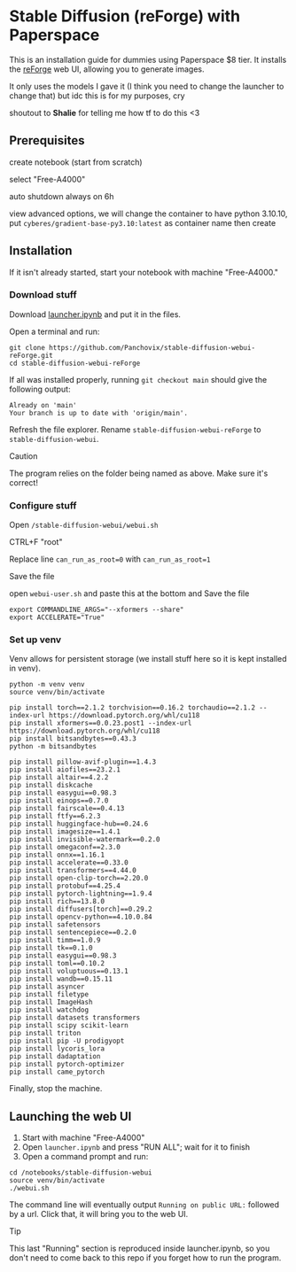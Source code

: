 # Stable Diffusion (reForge) with Paperspace

This is an installation guide for dummies using Paperspace $8 tier. It installs the [reForge](https://github.com/Panchovix/stable-diffusion-webui-reForge) web UI, allowing you to generate images.

It only uses the models I gave it (I think you need to change the launcher to change that) but idc this is for my purposes, cry

shoutout to **Shalie** for telling me how tf to do this <3

## Prerequisites

create notebook (start from scratch)

select "Free-A4000"

auto shutdown always on 6h

view advanced options, we will change the container to have python 3.10.10, put `cyberes/gradient-base-py3.10:latest` as container name then create

## Installation

If it isn't already started, start your notebook with machine "Free-A4000."

### Download stuff

Download [launcher.ipynb](https://github.com/lucoalove/PaperspaceStableDiffusion/blob/master/launcher.ipynb) and put it in the files.

Open a terminal and run:

```
git clone https://github.com/Panchovix/stable-diffusion-webui-reForge.git
cd stable-diffusion-webui-reForge
```

If all was installed properly, running `git checkout main` should give the following output:

```
Already on 'main'
Your branch is up to date with 'origin/main'.
```

Refresh the file explorer. Rename `stable-diffusion-webui-reForge` to `stable-diffusion-webui`.

> [!CAUTION]
> The program relies on the folder being named as above. Make sure it's correct!

### Configure stuff

Open `/stable-diffusion-webui/webui.sh`

CTRL+F "root"

Replace line `can_run_as_root=0` with `can_run_as_root=1`

Save the file

open `webui-user.sh` and paste this at the bottom and Save the file
```
export COMMANDLINE_ARGS="--xformers --share"
export ACCELERATE="True"
```

### Set up venv

Venv allows for persistent storage (we install stuff here so it is kept installed in venv).

```
python -m venv venv
source venv/bin/activate
```

```
pip install torch==2.1.2 torchvision==0.16.2 torchaudio==2.1.2 --index-url https://download.pytorch.org/whl/cu118
pip install xformers==0.0.23.post1 --index-url https://download.pytorch.org/whl/cu118
pip install bitsandbytes==0.43.3
python -m bitsandbytes
```

```
pip install pillow-avif-plugin==1.4.3
pip install aiofiles==23.2.1
pip install altair==4.2.2
pip install diskcache
pip install easygui==0.98.3
pip install einops==0.7.0
pip install fairscale==0.4.13
pip install ftfy==6.2.3
pip install huggingface-hub==0.24.6
pip install imagesize==1.4.1
pip install invisible-watermark==0.2.0
pip install omegaconf==2.3.0
pip install onnx==1.16.1
pip install accelerate==0.33.0
pip install transformers==4.44.0
pip install open-clip-torch==2.20.0
pip install protobuf==4.25.4
pip install pytorch-lightning==1.9.4
pip install rich==13.8.0
pip install diffusers[torch]==0.29.2
pip install opencv-python==4.10.0.84
pip install safetensors
pip install sentencepiece==0.2.0
pip install timm==1.0.9
pip install tk==0.1.0
pip install easygui==0.98.3
pip install toml==0.10.2
pip install voluptuous==0.13.1
pip install wandb==0.15.11
pip install asyncer
pip install filetype
pip install ImageHash
pip install watchdog
pip install datasets transformers
pip install scipy scikit-learn
pip install triton
pip install pip -U prodigyopt
pip install lycoris_lora
pip install dadaptation
pip install pytorch-optimizer
pip install came_pytorch
```

Finally, stop the machine.

## Launching the web UI

1. Start with machine "Free-A4000"
2. Open `launcher.ipynb` and press "RUN ALL"; wait for it to finish
3. Open a command prompt and run:
```
cd /notebooks/stable-diffusion-webui
source venv/bin/activate
./webui.sh
```
The command line will eventually output `Running on public URL:` followed by a url. Click that, it will bring you to the web UI.

>[!TIP]
>This last "Running" section is reproduced inside launcher.ipynb, so you don't need to come back to this repo if you forget how to run the program.

